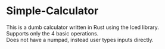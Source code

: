 # Simple-Calculator
This is a dumb calculator written in Rust using the Iced library. \
Supports only the 4 basic operations. \
Does not have a numpad, instead user types inputs directly.
